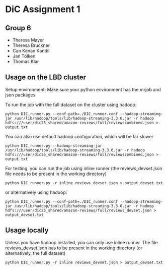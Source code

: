 # DiC Assignment 1 

## Group 6
- Theresa Mayer
- Theresa Bruckner
- Can Kenan Kandil 
- Jan Tölken
- Thomas Klar

## Usage on the LBD cluster
Setup environment: Make sure your python environment has the mrjob and json packages


To run the job with the full dataset on the cluster using hadoop:
```
python DIC_runner.py --conf-path=./DIC_runner.conf --hadoop-streaming-jar /usr/lib/hadoop/tools/lib/hadoop-streaming-3.3.6.jar -r hadoop hdfs:///user/dic25_shared/amazon-reviews/full/reviewscombined.json > output.txt
```
You can also use default hadoop configuration, which will be far slower
```
python DIC_runner.py --hadoop-streaming-jar /usr/lib/hadoop/tools/lib/hadoop-streaming-3.3.6.jar -r hadoop hdfs:///user/dic25_shared/amazon-reviews/full/reviewscombined.json > output.txt
```
For testing, you can run the job using inline runner (the reviews_devset.json file needs to be present in the working directory)
```
python DIC_runner.py -r inline reviews_devset.json > output_devset.txt
```
or alternatively using hadoop:
```
python DIC_runner.py --conf-path=./DIC_runner.conf --hadoop-streaming-jar /usr/lib/hadoop/tools/lib/hadoop-streaming-3.3.6.jar -r hadoop hdfs:///user/dic25_shared/amazon-reviews/full/reviews_devset.json > output_devset.txt
```

## Usage locally
Unless you have hadoop installed, you can only use inline runner. The file reviews_devset.json has to be present in the working directory (or alternatively, the full dataset)
```
python DIC_runner.py -r inline reviews_devset.json > output_devset.txt
```